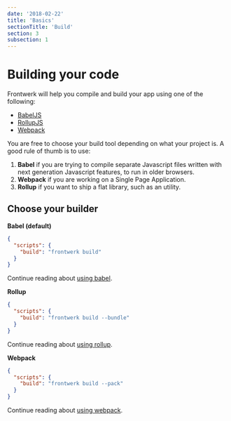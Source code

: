 ```yaml
---
date: '2018-02-22'
title: 'Basics'
sectionTitle: 'Build'
section: 3
subsection: 1
---
```


# Building your code

Frontwerk will help you compile and build your app using one of the following:

* [BabelJS][babel]
* [RollupJS][rollup]
* [Webpack][webpack]

You are free to choose your build tool depending on what your project is. A good rule of thumb is to use:

1. **Babel** if you are trying to compile separate Javascript files written with next generation Javascript features, to run in older browsers.
2. **Webpack** if you are working on a Single Page Application.
3. **Rollup** if you want to ship a flat library, such as an utility.

## Choose your builder

**Babel (default)**

```json
{
  "scripts": {
    "build": "frontwerk build"
  }
}
```

Continue reading about [using babel][docs-babel].

**Rollup**

```json
{
  "scripts": {
    "build": "frontwerk build --bundle"
  }
}
```

Continue reading about [using rollup][docs-rollup].

**Webpack**

```json
{
  "scripts": {
    "build": "frontwerk build --pack"
  }
}
```

Continue reading about [using webpack][docs-webpack].

[babel]: https://babeljs.io/
[rollup]: https://rollupjs.org/
[webpack]: https://webpack.js.org/
[docs-babel]: /docs/babel
[docs-rollup]: /docs/rollup
[docs-webpack]: /docs/webpack
